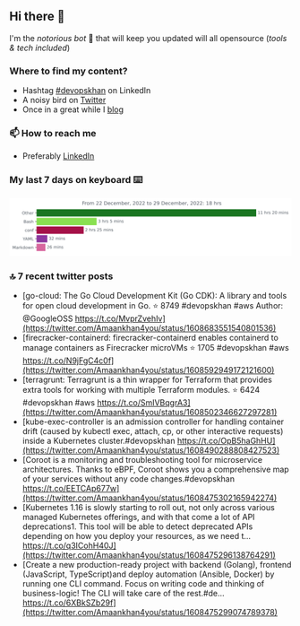 <!--- [![Hits](https://hits.seeyoufarm.com/api/count/incr/badge.svg?url=https%3A%2F%2Fgithub.com%2Fakhan4u%2Fhit-counter&count_bg=%2379C83D&title_bg=%23555555&icon=&icon_color=%23E7E7E7&title=visits&edge_flat=false)](https://hits.seeyoufarm.com) --->

## Hi there 👋

I'm the _notorious bot_ 🤣 that will keep you updated will all opensource (_tools & tech included_) 

### Where to find my content?

* Hashtag [#devopskhan](https://www.linkedin.com/feed/hashtag/devopskhan) on LinkedIn
* A noisy bird on [Twitter](https://twitter.com/Amaankhan4you)
* Once in a great while I [blog](https://linuxparrot.netlify.app) 


### 📫 **How to reach me**

* Preferably [LinkedIn](https://www.linkedin.com/in/amaan-khan-linux-ninja)

### My last 7 days on keyboard ⌨️

<img src="https://github.com/akhan4u/akhan4u/blob/main/images/stat.svg" alt="Amaan's Wakatime Activity!"/>

### 🔝 7 recent twitter posts
<!-- DEVDOJO:START -->
- [go-cloud: The Go Cloud Development Kit &lpar;Go CDK&rpar;: A library and tools for open cloud development in Go.
⭐️ 8749
#devopskhan #aws
Author: @GoogleOSS
https://t.co/MvprZvehIv](https://twitter.com/Amaankhan4you/status/1608683551540801536)
- [firecracker-containerd: firecracker-containerd enables containerd to manage containers as Firecracker microVMs
⭐️ 1705
#devopskhan #aws
https://t.co/N9jFgC4c0f](https://twitter.com/Amaankhan4you/status/1608592949172121600)
- [terragrunt: Terragrunt is a thin wrapper for Terraform that provides extra tools for working with multiple Terraform modules.
⭐️ 6424
#devopskhan #aws
https://t.co/SmIVBqgrA3](https://twitter.com/Amaankhan4you/status/1608502346627297281)
- [kube-exec-controller is an admission controller for handling container drift &lpar;caused by kubectl exec, attach, cp, or other interactive requests&rpar; inside a Kubernetes cluster.#devopskhan https://t.co/OpB5haGhHU](https://twitter.com/Amaankhan4you/status/1608490288808427523)
- [Coroot is a monitoring and troubleshooting tool for microservice architectures. Thanks to eBPF, Coroot shows you a comprehensive map of your services without any code changes.#devopskhan https://t.co/EETCAp677w](https://twitter.com/Amaankhan4you/status/1608475302165942274)
- [Kubernetes 1.16 is slowly starting to roll out, not only across various managed Kubernetes offerings, and with that come a lot of API deprecations1. This tool will be able to detect deprecated APIs depending on how you deploy your resources, as we need t… https://t.co/q3ICohH40J](https://twitter.com/Amaankhan4you/status/1608475296138764291)
- [Create a new production-ready project with backend &lpar;Golang&rpar;, frontend &lpar;JavaScript, TypeScript&rpar;and deploy automation &lpar;Ansible, Docker&rpar; by running one CLI command. Focus on writing code and thinking of business-logic! The CLI will take care of the rest.#de… https://t.co/6XBkSZb29f](https://twitter.com/Amaankhan4you/status/1608475299074789378)
<!-- DEVDOJO:END -->

<!-- ![Amaan's GitHub stats](https://github-readme-stats.vercel.app/api?username=akhan4u&count_private=true&show_icons=true&hide=contribs) -->
